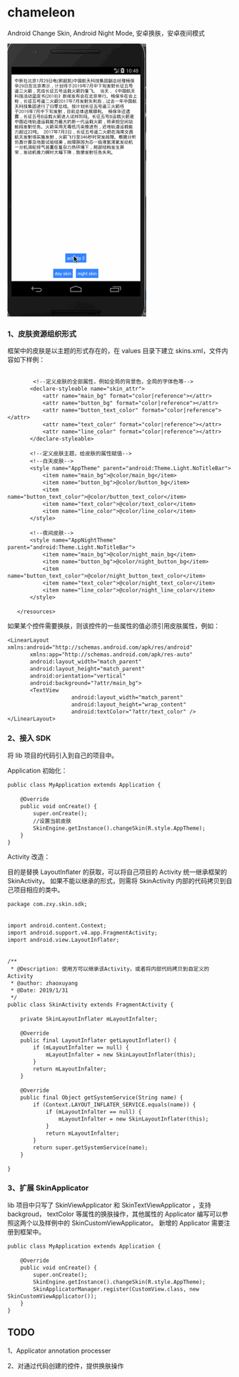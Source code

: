 # chameleon
Android Change Skin,  Android Night Mode, 安卓换肤，安卓夜间模式

![screenshot](static/demo.gif)

### 1、皮肤资源组织形式

框架中的皮肤是以主题的形式存在的，在 values 目录下建立 skins.xml，文件内容如下样例：

```<resources>

        <!--定义皮肤的全部属性，例如全局的背景色，全局的字体色等-->
       <declare-styleable name="skin_attr">
           <attr name="main_bg" format="color|reference"></attr>
           <attr name="button_bg" format="color|reference"></attr>
           <attr name="button_text_color" format="color|reference"></attr>
           <attr name="text_color" format="color|reference"></attr>
           <attr name="line_color" format="color|reference"></attr>
       </declare-styleable>

       <!--定义皮肤主题，给皮肤的属性赋值-->
       <!--白天皮肤-->
       <style name="AppTheme" parent="android:Theme.Light.NoTitleBar">
           <item name="main_bg">@color/main_bg</item>
           <item name="button_bg">@color/button_bg</item>
           <item name="button_text_color">@color/button_text_color</item>
           <item name="text_color">@color/text_color</item>
           <item name="line_color">@color/line_color</item>
       </style>

       <!--夜间皮肤-->
       <style name="AppNightTheme" parent="android:Theme.Light.NoTitleBar">
           <item name="main_bg">@color/night_main_bg</item>
           <item name="button_bg">@color/night_button_bg</item>
           <item name="button_text_color">@color/night_button_text_color</item>
           <item name="text_color">@color/night_text_color</item>
           <item name="line_color">@color/night_line_color</item>
       </style>

   </resources>
```

如果某个控件需要换肤，则该控件的一些属性的值必须引用皮肤属性，例如：

```
<LinearLayout xmlns:android="http://schemas.android.com/apk/res/android"
       xmlns:app="http://schemas.android.com/apk/res-auto"
       android:layout_width="match_parent"
       android:layout_height="match_parent"
       android:orientation="vertical"
       android:background="?attr/main_bg">
       <TextView
                    android:layout_width="match_parent"
                    android:layout_height="wrap_content"
                    android:textColor="?attr/text_color" />
</LinearLayout>

```

### 2、接入 SDK

将 lib 项目的代码引入到自己的项目中。

Application 初始化：

```
public class MyApplication extends Application {

    @Override
    public void onCreate() {
        super.onCreate();
        //设置当前皮肤
        SkinEngine.getInstance().changeSkin(R.style.AppTheme);
    }
}
```

Activity 改造：

目的是替换 LayoutInflater 的获取，可以将自己项目的 Activity 统一继承框架的 SkinActivity。
如果不能以继承的形式，则需将 SkinActivity 内部的代码拷贝到自己项目相应的类中。

```
package com.zxy.skin.sdk;


import android.content.Context;
import android.support.v4.app.FragmentActivity;
import android.view.LayoutInflater;


/**
 * @Description: 使用方可以继承该Activity，或者将内部代码拷贝到自定义的Activity
 * @author: zhaoxuyang
 * @Date: 2019/1/31
 */
public class SkinActivity extends FragmentActivity {

    private SkinLayoutInflater mLayoutInfalter;

    @Override
    public final LayoutInflater getLayoutInflater() {
        if (mLayoutInfalter == null) {
            mLayoutInfalter = new SkinLayoutInflater(this);
        }
        return mLayoutInfalter;
    }

    @Override
    public final Object getSystemService(String name) {
        if (Context.LAYOUT_INFLATER_SERVICE.equals(name)) {
            if (mLayoutInfalter == null) {
                mLayoutInfalter = new SkinLayoutInflater(this);
            }
            return mLayoutInfalter;
        }
        return super.getSystemService(name);
    }

}

```

### 3、扩展 SkinApplicator

lib 项目中只写了 SkinViewApplicator 和 SkinTextViewApplicator ，支持 backgroud， textColor
等属性的换肤操作，其他属性的 Applicator 编写可以参照这两个以及样例中的 SkinCustomViewApplicator。
新增的 Applicator 需要注册到框架中。

```
public class MyApplication extends Application {

    @Override
    public void onCreate() {
        super.onCreate();
        SkinEngine.getInstance().changeSkin(R.style.AppTheme);
        SkinApplicatorManager.register(CustomView.class, new SkinCustomViewApplicator());
    }
}
```

## TODO

1、Applicator annotation processer

2、对通过代码创建的控件，提供换肤操作